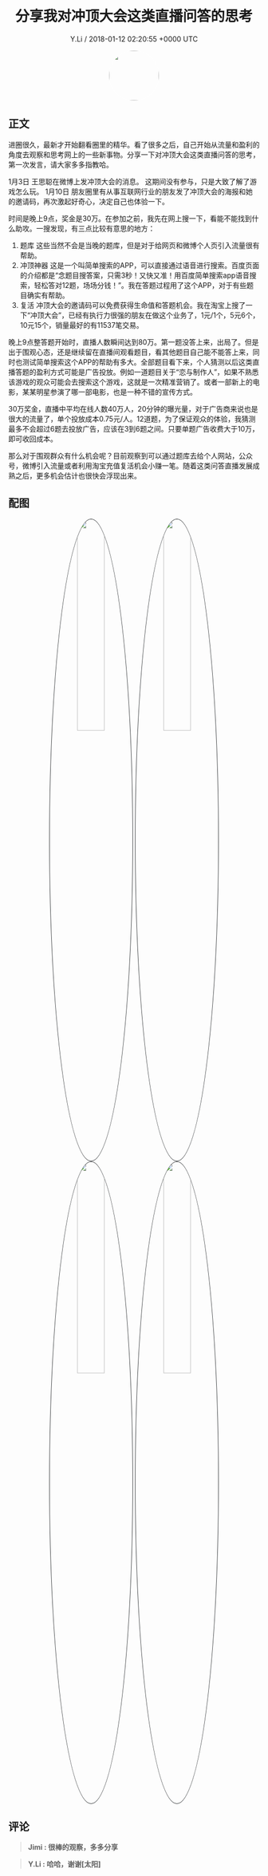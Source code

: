 <h1 align="center">分享我对冲顶大会这类直播问答的思考</h1>
<p align="center">
    <a>Y.Li / 2018-01-12 02:20:55 &#43;0000 UTC</a>
</p>

<div align="center">
    <img src="https://images.zsxq.com/Fj8xT-F0lQSbzP6EPLKczwFpkq8y?e=1590940799&amp;token=kIxbL07-8jAj8w1n4s9zv64FuZZNEATmlU_Vm6zD:APWL02_kGDHttt6NiG8OnhL49Ow=" width="100" height="100" style="border:1px solid;border-radius:50%; color:#ffffff"/>
</div>

## 正文

<div>
 进圈很久，最新才开始翻看圈里的精华。看了很多之后，自己开始从流量和盈利的角度去观察和思考网上的一些新事物。分享一下对冲顶大会这类直播问答的思考，第一次发言，请大家多多指教哈。

1月3日 王思聪在微博上发冲顶大会的消息。
这期间没有参与，只是大致了解了游戏怎么玩。
1月10日 朋友圈里有从事互联网行业的朋友发了冲顶大会的海报和她的邀请码，再次激起好奇心，决定自己也体验一下。

时间是晚上9点，奖金是30万。在参加之前，我先在网上搜一下，看能不能找到什么助攻。一搜发现，有三点比较有意思的地方：
1.	题库 这些当然不会是当晚的题库，但是对于给网页和微博个人页引入流量很有帮助。
2.	冲顶神器 这是一个叫简单搜索的APP，可以直接通过语音进行搜索。百度页面的介绍都是“念题目搜答案，只需3秒！又快又准！用百度简单搜索app语音搜索，轻松答对12题，场场分钱！”。我在答题过程用了这个APP，对于有些题目确实有帮助。
3.	复活 冲顶大会的邀请码可以免费获得生命值和答题机会。我在淘宝上搜了一下“冲顶大会”，已经有执行力很强的朋友在做这个业务了，1元/1个，5元6个，10元15个，销量最好的有11537笔交易。

晚上9点整答题开始时，直播人数瞬间达到80万。第一题没答上来，出局了。但是出于围观心态，还是继续留在直播间观看题目，看其他题目自己能不能答上来，同时也测试简单搜索这个APP的帮助有多大。全部题目看下来，个人猜测以后这类直播答题的盈利方式可能是广告投放。例如一道题目关于“恋与制作人”，如果不熟悉该游戏的观众可能会去搜索这个游戏，这就是一次精准营销了。或者一部新上的电影，某某明星参演了哪一部电影，也是一种不错的宣传方式。

30万奖金，直播中平均在线人数40万人，20分钟的曝光量，对于广告商来说也是很大的流量了，单个投放成本0.75元/人。12道题，为了保证观众的体验，我猜测最多不会超过6题去投放广告，应该在3到6题之间。只要单题广告收费大于10万，即可收回成本。

那么对于围观群众有什么机会呢？目前观察到可以通过题库去给个人网站，公众号，微博引入流量或者利用淘宝充值复活机会小赚一笔。随着这类问答直播发展成熟之后，更多机会估计也很快会浮现出来。
</div>

## 配图
<div class="image" align="center">

<img src="https://images.zsxq.com/FtEq6aZhRQ8hbWXw9qRFYRrpD2Pn?imageMogr2/auto-orient/thumbnail/800x/format/jpg/blur/1x0/quality/75&amp;e=1590940799&amp;token=kIxbL07-8jAj8w1n4s9zv64FuZZNEATmlU_Vm6zD:_4KRmXVceHJ43O2IEUvuj7gNVB4=" width="33%" height="33%" style="border:1px solid;border-radius:50%; color:#3c3f41"/>

<img src="https://images.zsxq.com/FlJJ0oF3xWpdywxG4kDu17sto19j?imageMogr2/auto-orient/thumbnail/800x/format/jpg/blur/1x0/quality/75&amp;e=1590940799&amp;token=kIxbL07-8jAj8w1n4s9zv64FuZZNEATmlU_Vm6zD:Dd4iHNuogjL5LpBQaHrYtfR7jRM=" width="33%" height="33%" style="border:1px solid;border-radius:50%; color:#3c3f41"/>

<img src="https://images.zsxq.com/Fn7FJrDnstsDlrZArwG4HqhxZ7AN?imageMogr2/auto-orient/thumbnail/800x/format/jpg/blur/1x0/quality/75&amp;e=1590940799&amp;token=kIxbL07-8jAj8w1n4s9zv64FuZZNEATmlU_Vm6zD:kA-3EPR8ECe78TfEtJJQ2muxN0w=" width="33%" height="33%" style="border:1px solid;border-radius:50%; color:#3c3f41"/>

<img src="https://images.zsxq.com/FpbljszsT_J1Lrb8FUmBWN0oR7AZ?imageMogr2/auto-orient/thumbnail/800x/format/jpg/blur/1x0/quality/75&amp;e=1590940799&amp;token=kIxbL07-8jAj8w1n4s9zv64FuZZNEATmlU_Vm6zD:bc7vPhIsUDcvYoB4ELJUyKtKm84=" width="33%" height="33%" style="border:1px solid;border-radius:50%; color:#3c3f41"/>

</div>

## 评论

<div align="left">
<div>

<blockquote >
<span> <strong>Jimi : 很棒的观察，多多分享 </strong></span>
</blockquote>

<blockquote >
<span> <strong>Y.Li : 哈哈，谢谢[太阳] </strong></span>
</blockquote>

</div>
</div>